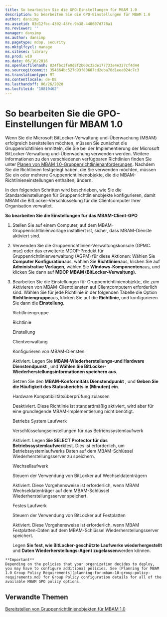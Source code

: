 ```yaml
---
title: So bearbeiten Sie die GPO-Einstellungen für MBAM 1.0
description: So bearbeiten Sie die GPO-Einstellungen für MBAM 1.0
author: dansimp
ms.assetid: 03d12fbc-4302-43fc-9b38-440607d778a1
ms.reviewer: ''
manager: dansimp
ms.author: dansimp
ms.pagetype: mdop, security
ms.mktglfcycl: manage
ms.sitesec: library
ms.prod: w10
ms.date: 06/16/2016
ms.openlocfilehash: 824fbc2fe0d8f2b00c32de177733e4e327cf4d44
ms.sourcegitcommit: 354664bc527d93f80687cd2eba70d1eea024c7c3
ms.translationtype: MT
ms.contentlocale: de-DE
ms.lasthandoff: 06/26/2020
ms.locfileid: "10810462"
---
```

# So bearbeiten Sie die GPO-Einstellungen für MBAM 1.0


Wenn Sie die Microsoft BitLocker-Verwaltung und-Überwachung (MBAM) erfolgreich bereitstellen möchten, müssen Sie zunächst die Gruppenrichtlinien ermitteln, die Sie bei der Implementierung der Microsoft BitLocker-Verwaltung und-Überwachung verwenden werden. Weitere Informationen zu den verschiedenen verfügbaren Richtlinien finden Sie unter [Planen von MBAM 1,0-Gruppenrichtlinienanforderungen](planning-for-mbam-10-group-policy-requirements.md). Nachdem Sie die Richtlinien festgelegt haben, die Sie verwenden möchten, müssen Sie ein oder mehrere Gruppenrichtlinienobjekte, die die MBAM-Richtlinieneinstellungen enthalten, ändern.

In den folgenden Schritten wird beschrieben, wie Sie die Standardeinstellungen für Gruppenrichtlinienobjekte konfigurieren, damit MBAM die BitLocker-Verschlüsselung für die Clientcomputer Ihrer Organisation verwaltet.

**So bearbeiten Sie die Einstellungen für das MBAM-Client-GPO**

1.  Stellen Sie auf einem Computer, auf dem MBAM-Gruppenrichtlinienvorlage installiert ist, sicher, dass MBAM-Dienste aktiviert sind.

2.  Verwenden Sie die Gruppenrichtlinien-Verwaltungskonsole (GPMC. msc) oder das erweiterte MDOP-Produkt für Gruppenrichtlinienverwaltung (AGPM) für diese Aktionen: Wählen Sie **Computer Konfiguration**aus, wählen Sie **Richtlinien**aus, klicken Sie auf **Administrative Vorlagen**, wählen Sie **Windows-Komponenten**aus, und klicken Sie dann auf **MDOP MBAM (BitLocker-Verwaltung)**.

3.  Bearbeiten Sie die Einstellungen für Gruppenrichtlinienobjekte, die zum Aktivieren von MBAM-Clientdiensten auf Clientcomputern erforderlich sind. Wählen Sie für jede Richtlinie in der folgenden Tabelle die Option **Richtliniengruppe**aus, klicken Sie auf die **Richtlinie**, und konfigurieren Sie dann die **Einstellung**.

    Richtliniengruppe

    Richtlinie

    Einstellung

    Clientverwaltung

    Konfigurieren von MBAM-Diensten

    Aktiviert. Legen Sie **MBAM-Wiederherstellungs-und Hardware Dienstendpunkt** , und **Wählen Sie BitLocker-Wiederherstellungsinformationen speichern aus**.

    Setzen Sie den **MBAM-Konformitäts Dienstendpunkt** , und **Geben Sie die Häufigkeit des Statusberichts in (Minuten) ein**.

    Hardware Kompatibilitätsüberprüfung zulassen

    Deaktiviert. Diese Richtlinie ist standardmäßig aktiviert, wird aber für eine grundlegende MBAM-Implementierung nicht benötigt.

    Betriebs System Laufwerk

    Verschlüsselungseinstellungen für das Betriebssystemlaufwerk

    Aktiviert. Legen **Sie SELECT Protector für das Betriebssystemlaufwerk**fest. Dies ist erforderlich, um Betriebssystemlaufwerks Daten auf dem MBAM-Schlüssel Wiederherstellungsserver zu speichern.

    Wechsellaufwerk

    Steuern der Verwendung von BitLocker auf Wechseldatenträgern

    Aktiviert. Diese Vorgehensweise ist erforderlich, wenn MBAM Wechseldatenträger auf dem MBAM-Schlüssel Wiederherstellungsserver speichert.

    Festes Laufwerk

    Steuern der Verwendung von BitLocker auf Festplatten

    Aktiviert. Diese Vorgehensweise ist erforderlich, wenn MBAM Festplatten-Daten auf dem MBAM-Schlüssel Wiederherstellungsserver speichert.

    Legen **Sie fest, wie BitLocker-geschützte Laufwerke wiederhergestellt** und **Daten Wiederherstellungs-Agent zugelassen**werden können.



~~~
**Important**  
Depending on the policies that your organization decides to deploy, you may have to configure additional policies. See [Planning for MBAM 1.0 Group Policy Requirements](planning-for-mbam-10-group-policy-requirements.md) for Group Policy configuration details for all of the available MBAM GPO policy options.
~~~



## Verwandte Themen


[Bereitstellen von Gruppenrichtlinienobjekten für MBAM 1.0](deploying-mbam-10-group-policy-objects.md)









